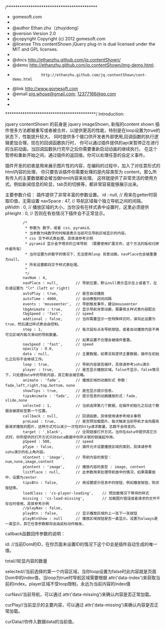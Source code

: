 /******************************************
 * gomesoft.com
 *
 * @author          Ethan.zhu（zhuyidong）
 * @version         Version 2.0
 * @copyright       Copyright (c) 2012 gomesoft.com
 * @license         This contentShown jQuery plug-in is dual licensed under the MIT and GPL licenses.
 * 
 * @docs            http://ethanzhu.github.com/jq.contentShown/
 * @demo            http://ethanzhu.github.com/jq.contentShown/img-demo.html;
 * 					http://ethanzhu.github.com/jq.contentShown/cont-demo.html
 * @link            http://www.gomesoft.com
 * @email			pig.whose@gmail.com; 12377166@qq.com
 * 
 *
 ******************************************/
Introduction:

jquery contentShown 的前身是 jquery imageShown,
新版的content shown 插件很多方法都被重写或者被合并，以提供更高的性能，特别是在loop设置为true的状态下，性能提升较大。
同时提供多个接口供开发者外部使用,回调函数的执行逻辑更加合理，现在的回调函数执行时，
你可以通过插件提供的api来暂停正在进行的当前动画，当回调函数执行完毕之后你需要重新启动动画的继续执行。
在这个暂停和重新开始之间，通过插件的返回值，你可以处理任意的自定义事件。

插件开发的初衷是用来展示图片性的内容，在编码的过程中，加入了对任意形式的html内容的处理，
你只要告诉插件你需要处理的是内容类型为 content，那么所有传入的主要数据都会被当做html内容来处理。
这样就提供了非常灵活的使用方式。例如新闻信息的轮显，tab页的切换等，都非常容易能够展示出来。

主要参数介绍：
插件提供了非常丰富的参数设置。
			id : null,				// 用来在getter时获取ID值，无需设置
			navSpace : 47,			// 导航区域每个独立导航之间的间隔。
			pWidth : 0,				// 播放区域的大小，当你没有在样式表中设置时，这里必须提供
			pHeight : 0,			// 否则在有些情况下插件会不正常显示。
			
			/*
			 * 参数为 数字，或者 css、pyramid。
			 * 当参数为纯数字的时候是表示当前可见导航区域显示的内容。
			 * css 交予样式表处理，具体请参考示例
			 * pyramid 显示金字塔状的立体导航 （需要使用扩展文件。这个方法的版权归原作者所有）
			 * 当你设置为非数字的情况下，无法使用loop 背景动画，navPlace也会被重置为null。
			 * 所有设置都将交予样式表处理。
			 *
			 */
			navNum : 4, 
			navPlace : null,		// 导航位置，默认null表示显示在上或者下，左右请设置为 "lr" (left or right) 
			autoPlay : true,		// 是否自动播放
			autoTime : 4000,		// 自动佛放时间间隔
			events : 'mouseenter',	// 导航触发事件，建议mouseenter
			tbgAnimate : true,		// 显示导航背景动画，需要相关样式表内容配合
			tbgSpeed : 'fast',		// speed
			addtional : false,		// 当你需要显示一些特殊样式时，请将此设置为true，然后通过样式表自由控制。
			step : 1,				// 每次鼠标点击导航按钮，或者自动播放内容不再可见区域内每次滑动的导航数量。
									// 如果设置不合理会被插件重置。
			navSpeed : 'fast',		// speed
			opacity : 0.6,
			data : null,			// 主要数据，如果没有提供主要数据，插件在初始化之后将不会继续工作。
			loop : true,			// 导航内容是否循环，具体请参考sohu演示
			player : true,			// 是否显示播放区域。false不显示，false情况下，只处理data中的导航内容，其它都会被忽略。
			animate : 'fade',		// 播放区域的动画形式 参数： fade,left,right,top,bottom，none
			showTips : true,		// 是否显示提示信息。
			tipsAnimate : 'fade',	// 提示信息的动画播放形式：fade, slide,none
			selected : 1,			// 当前选择第几个数据，在插件初始化之后这个数据会被提前至第一个位置。
			callback : null,		// 回调函数，具体使用请参考相关事例
			preLoad : true,			// 是否预加载图片，每次触发当前导航才会向服务器请求播放的图片，这种方式可以减少一次性的http请求数量，总数不会改变的。
			target : '_blank',		// 全局链接打开方式。当你在data中提供其它方式时，你所提供的打开方式只对data数据中你所关联的链接起作用。
			pSpeed : 500,			// speed
			pType : false,			// 插件允许设置播放区域的类别，具体请参考sohu演示的右上角内容。
			nContent : 'image',		// 导航内容的类型： num,none,image,content
			pContent : 'image',		// 播放内容的类型 : image, content
			listPlace : null,		// 此参数用来处理导航居中的情况，如果需要居中，设置为center
			tipsBtn : false,		// 用设置提示信息中的按钮，例如播放按钮，购买按钮等。
			loadClass : 'cs-player-loading',	// 预加载情况下等待的样式
			missing : 'cs-load-missing',		// 加载图片错误或者请求的文件不存在时使用。具体参考示例
			//playNav : false,
			playBtn : false,		// 显示播放区域的上一张下一张按钮
			playBtnShow : null  	// 播放区域按钮是否一直显示。设置为always是一直显示，其它任意参数都将会由鼠标动作触发。


callback函数回传参数的说明：

id: //当前Dom的ID，在你页面未设置ID的情况下这个ID会是插件自动生成的唯一值。

total//轮显内容的数量

selected//当前选择的第一个内容区域，当你loop设置为false时此内容就是页面Dom中的index值，当loop为true时导航区域需要根据 attr('data-index')来获取当前的index。player区域不受loop限制，永远为当前内容的index值

curNav//当前导航，可以通过 attr('data-missing')来确认内容是否正常加载。

curPlay//当前显示的主要内容，可以通过 attr('data-missing')来确认内容是否正常加载。

curData//你传入数据data的当前值。
